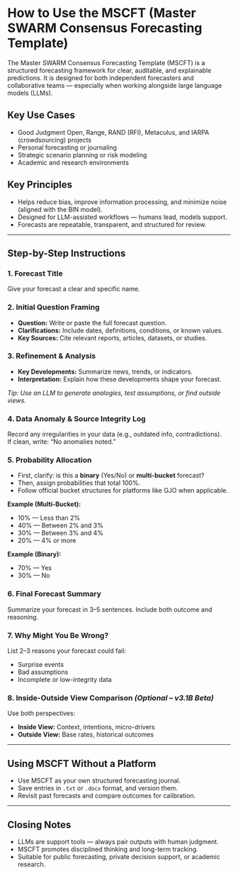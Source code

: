 # How to Use the MSCFT (Master SWARM Consensus Forecasting Template)

The Master SWARM Consensus Forecasting Template (MSCFT) is a structured forecasting framework for clear,
auditable, and explainable predictions.
It is designed for both independent forecasters and collaborative teams — 
especially when working alongside large language models (LLMs).

## Key Use Cases
- Good Judgment Open, Range, RAND (RFI), Metaculus, and IARPA (crowdsourcing) projects  
- Personal forecasting or journaling  
- Strategic scenario planning or risk modeling  
- Academic and research environments

## Key Principles
- Helps reduce bias, improve information processing, and minimize noise (aligned with the BIN model).
- Designed for LLM-assisted workflows — humans lead, models support.
- Forecasts are repeatable, transparent, and structured for review.

---

## Step-by-Step Instructions

### 1. Forecast Title
Give your forecast a clear and specific name.

### 2. Initial Question Framing
- **Question:** Write or paste the full forecast question.
- **Clarifications:** Include dates, definitions, conditions, or known values.
- **Key Sources:** Cite relevant reports, articles, datasets, or studies.

### 3. Refinement & Analysis
- **Key Developments:** Summarize news, trends, or indicators.
- **Interpretation:** Explain how these developments shape your forecast.

*Tip: Use an LLM to generate analogies, test assumptions, or find outside views.*

### 4. Data Anomaly & Source Integrity Log
Record any irregularities in your data (e.g., outdated info, contradictions).  
If clean, write: “No anomalies noted.”

### 5. Probability Allocation
- First, clarify: is this a **binary** (Yes/No) or **multi-bucket** forecast?
- Then, assign probabilities that total 100%.
- Follow official bucket structures for platforms like GJO when applicable.

**Example (Multi-Bucket):**  
- 10% — Less than 2%  
- 40% — Between 2% and 3%  
- 30% — Between 3% and 4%  
- 20% — 4% or more

**Example (Binary):**  
- 70% — Yes  
- 30% — No

### 6. Final Forecast Summary
Summarize your forecast in 3–5 sentences. Include both outcome and reasoning.

### 7. Why Might You Be Wrong?
List 2–3 reasons your forecast could fail:
- Surprise events
- Bad assumptions
- Incomplete or low-integrity data

### 8. Inside-Outside View Comparison *(Optional – v3.1B Beta)*
Use both perspectives:
- **Inside View:** Context, intentions, micro-drivers
- **Outside View:** Base rates, historical outcomes

---

## Using MSCFT Without a Platform

- Use MSCFT as your own structured forecasting journal.
- Save entries in `.txt` or `.docx` format, and version them.
- Revisit past forecasts and compare outcomes for calibration.

---

## Closing Notes

- LLMs are support tools — always pair outputs with human judgment.
- MSCFT promotes disciplined thinking and long-term tracking.
- Suitable for public forecasting, private decision support, or academic research.

